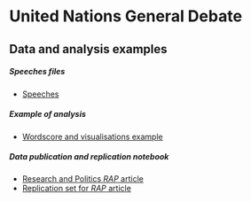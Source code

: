 # United Nations General Debate

## Data and analysis examples

##### Speeches files
* [Speeches](files/UNGDC_1970-2017.zip)

##### Example of analysis

* [Wordscore and visualisations example](files/UNGD_analysis_example.nb.html)

##### Data publication and replication notebook
* [Research and Politics _RAP_ article](http://journals.sagepub.com/doi/abs/10.1177/2053168017712821)
* [Replication set for _RAP_ article](https://doi.org/10.7910/DVN/AER5QJ)
